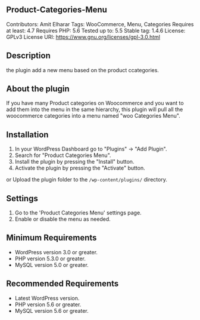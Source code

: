 ## Product-Categories-Menu
Contributors: Amit Elharar
Tags: WooCommerce, Menu, Categories
Requires at least: 4.7
Requires PHP: 5.6
Tested up to: 5.5
Stable tag: 1.4.6
License: GPLv3
License URI: https://www.gnu.org/licenses/gpl-3.0.html

## Description
the plugin add a new menu based on the product ccategories.

## About the plugin
If you have many Product categories on Woocommerce and you want to add them into the menu in the same hierarchy, 
this plugin will pull all the woocommerce categories into a menu named "woo Categories Menu".

## Installation

1. In your WordPress Dashboard go to "Plugins" -> "Add Plugin".
2. Search for "Product Categories Menu".
3. Install the plugin by pressing the "Install" button.
4. Activate the plugin by pressing the "Activate" button.

or Upload the plugin folder to the `/wp-content/plugins/` directory.
   
## Settings

1. Go to the 'Product Categories Menu' settings page.
2. Enable or disable the menu as needed.


## Minimum Requirements
* WordPress version 3.0 or greater.
* PHP version 5.3.0 or greater.
* MySQL version 5.0 or greater.

## Recommended Requirements
* Latest WordPress version.
* PHP version 5.6 or greater.
* MySQL version 5.6 or greater.

